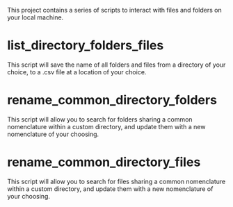 This project contains a series of scripts to interact with files and folders on your local machine.

# list_directory_folders_files
This script will save the name of all folders and files from a directory of your choice, to a .csv file at a location of your choice.

# rename_common_directory_folders
This script will allow you to search for folders sharing a common nomenclature within a custom directory, and update them with a new nomenclature of your choosing.

# rename_common_directory_files
This script will allow you to search for files sharing a common nomenclature within a custom directory, and update them with a new nomenclature of your choosing.
